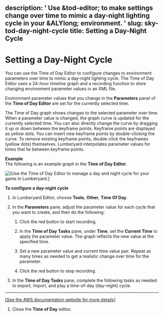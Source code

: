 description: ' Use &tod-editor; to make settings change over time to mimic a day-night
  lighting cycle in your &ALYlong; environment. '
slug: sky-tod-day-night-cycle
title: Setting a Day-Night Cycle
---
# Setting a Day\-Night Cycle<a name="sky-tod-day-night-cycle"></a>

You can use the Time of Day Editor to configure changes to environment parameters over time to mimic a day\-night lighting cycle\. The Time of Day Editor uses a 24\-hour timeline graph and a recording function to store changing environment parameter values in an XML file\. 

Environment parameter values that you change in the **Parameters** panel of the **Time of Day Editor** are set for the currently selected time\. 

The Time of Day graph shows changes to the selected parameter over time\. When a parameter value is changed, the graph curve is updated for the currently selected time\. You can also directly change the curve by dragging it up or down between the keyframe points\. Keyframe points are displayed as yellow dots\. You can insert new keyframe points by double\-clicking the curve\. To remove existing keyframe points, double\-click the keyframes \(yellow dots\) themselves\. Lumberyard interpolates parameter values for times that lie between keyframe points\.

**Example**  
The following is an example graph in the **Time of Day Editor**\.  

![\[Use the Time of Day Editor to manage a day and night cycle for your game in Lumberyard.\]](/images/userguide/sky/sky-tod-day-night-cycle.png)

**To configure a day\-night cycle**

1. In Lumberyard Editor, choose **Tools**, **Other**, **Time Of Day**\.

1. In the **Parameters** pane, adjust the parameter value for each cycle that you want to create, and then do the following:

   1. Click the red button to start recording\.

   1. In the **Time of Day Tasks** pane, under **Time**, set the **Current Time** to apply the parameter value\. The graph reflects the new value at the specified time\.

   1. Set a new parameter value and current time value pair\. Repeat as many times as needed to get a realistic change over time for the parameter\.

   1. Click the red button to stop recording\.

1. In the **Time of Day Tasks** pane, complete the following tasks as needed to export, import, and play a time\-of\-day \(day–night\) cycle\.  
****    
[\[See the AWS documentation website for more details\]](http://docs.aws.amazon.com/lumberyard/latest/userguide/sky-tod-day-night-cycle.html)

1. Close the **Time of Day** editor\.